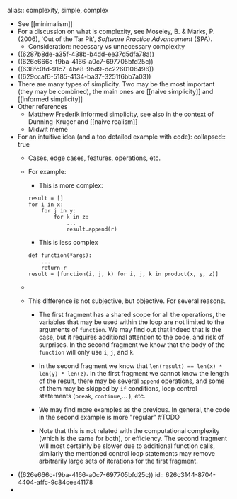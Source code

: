alias:: complexity, simple, complex

- See [[minimalism]]
- For a discussion on what is complexity, see Moseley, B. & Marks, P. (2006), 'Out of the Tar Pit', _Software Practice Advancement_ (SPA).
	- Consideration: necessary vs unnecessary complexity
- ((6287b8de-a35f-438b-b4dd-ee37d5dfa78a))
- ((626e666c-f9ba-4166-a0c7-697705bfd25c))
- ((638fc0fd-91c7-4be8-9bd9-dc2260106496))
- ((629ccaf6-5185-4134-ba37-3251f6bb7a03))
- There are many types of simplicity. Two may be the most important (they may be combined), the main ones are [[naive simplicity]] and [[informed simplicity]]
- Other references
	- Matthew Frederik informed simplicity, see also in the context of Dunning-Kruger and [[naive realism]]
	- Midwit meme
- For an intuitive idea (and a too detailed example with code):
  collapsed:: true
	- Cases, edge cases, features, operations, etc.
	- For example:
	  
	  * This is more complex:
	  ```
	  result = []
	  for i in x:
	      for j in y:
	          for k in z:
	              ...
	              result.append(r)
	  ```
	  *  This is less complex
	  ```
	  def function(*args):
	      ...
	      return r
	  result = [function(i, j, k) for i, j, k in product(x, y, z)]     
	  ```
	-
	- This difference is not subjective, but objective. For several reasons.
	  
	  * The first fragment  has a shared scope for all the operations, the variables that may be used within the loop are not limited to the arguments of `function`. We may find out that indeed that is the case, but it requires additional attention to the code, and risk of surprises. In the second fragment we know that the body of the `function` will only use `i`, `j`, and `k`.
	  
	  * In the second fragment  we know that `len(result) == len(x) * len(y) * len(z)`. In the first fragment  we cannot know the length of the result, there may be several `append` operations, and some of them may be skipped by `if` conditions, loop control statements (`break`, `continue`,... ), etc.
	  
	  * We may find more examples as the previous. In general, the code in the second example is more "regular" #TODO
	  
	  * Note that this is not related with the computational complexity (which is the same for both), or efficiency. The second fragment will most certainly be slower due to additional function calls, similarly the mentioned control loop statements may remove arbitrarily large sets of iterations for the first fragment.
- ((626e666c-f9ba-4166-a0c7-697705bfd25c))
  id:: 626c3144-8704-4404-affc-9c84cee41178
-